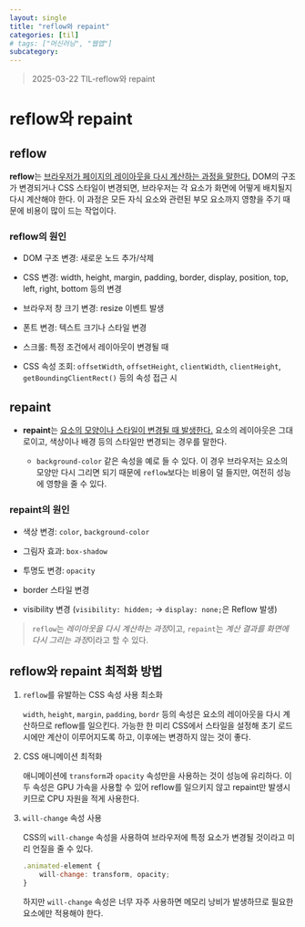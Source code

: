 ```yaml
---
layout: single
title: "reflow와 repaint"
categories: [til]
# tags: ["머신러닝", "웹앱"]
subcategory:
---
```


> 2025-03-22 TIL-reflow와 repaint

# reflow와 repaint

## reflow

**reflow**는 <U>브라우저가 페이지의 레이아웃을 다시 계산하는 과정을 말한다.</U> DOM의 구조가 변경되거나 CSS 스타일이 변경되면, 브라우저는 각 요소가 화면에 어떻게 배치될지 다시 계산해야 한다. 이 과정은 모든 자식 요소와 관련된 부모 요소까지 영향을 주기 때문에 비용이 많이 드는 작업이다.

### reflow의 원인

- DOM 구조 변경: 새로운 노드 추가/삭제

- CSS 변경: width, height, margin, padding, border, display, position, top, left, right, bottom 등의 변경

- 브라우저 창 크기 변경: resize 이벤트 발생

- 폰트 변경: 텍스트 크기나 스타일 변경

- 스크롤: 특정 조건에서 레이아웃이 변경될 때

- CSS 속성 조회: `offsetWidth`, `offsetHeight`, `clientWidth`, `clientHeight`, `getBoundingClientRect()` 등의 속성 접근 시

## repaint

- **repaint**는 <U>요소의 모양이나 스타일이 변경될 때 발생한다.</U> 요소의 레이아웃은 그대로이고, 색상이나 배경 등의 스타일만 변경되는 경우를 말한다.

  - `background-color` 같은 속성을 예로 들 수 있다. 이 경우 브라우저는 요소의 모양만 다시 그리면 되기 때문에 `reflow`보다는 비용이 덜 들지만, 여전히 성능에 영향을 줄 수 있다.

### repaint의 원인

- 색상 변경: `color`, `background-color`

- 그림자 효과: `box-shadow`

- 투명도 변경: `opacity`

- border 스타일 변경

- visibility 변경 (`visibility: hidden;` → `display: none;`은 Reflow 발생)

> `reflow`는 *레이아웃을 다시 계산하는 과정*이고, `repaint`는 *계산 결과를 화면에 다시 그리는 과정*이라고 할 수 있다.

## reflow와 repaint 최적화 방법

1. `reflow`를 유발하는 CSS 속성 사용 최소화

   `width`, `height`, `margin`, `padding`, `bordr` 등의 속성은 요소의 레이아웃을 다시 계산하므로 reflow를 일으킨다. 가능한 한 미리 CSS에서 스타일을 설정해 초기 로드 시에만 계산이 이루어지도록 하고, 이후에는 변경하지 않는 것이 좋다.

2. CSS 애니메이션 최적화

   애니메이션에 `transform`과 `opacity` 속성만을 사용하는 것이 성능에 유리하다. 이 두 속성은 GPU 가속을 사용할 수 있어 reflow를 일으키지 않고 repaint만 발생시키므로 CPU 자원을 적게 사용한다.

3. `will-change` 속성 사용

   CSS의 `will-change` 속성을 사용하여 브라우저에 특정 요소가 변경될 것이라고 미리 언질을 줄 수 있다.

   ```js
   .animated-element {
       will-change: transform, opacity;
   }
   ```

   하지만 `will-change` 속성은 너무 자주 사용하면 메모리 낭비가 발생하므로 필요한 요소에만 적용해야 한다.
